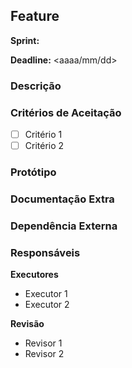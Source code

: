 ## Feature
<!-- adicione o nome da feature -->
<!-- preferencialmente especifique a sprint e a deadline -->
**Sprint:** 

**Deadline:** <aaaa/mm/dd>
### Descrição
<!-- Descrição geral da funcionalidade -->

### Critérios de Aceitação
<!-- Definir condições obrigatórias para aceitar a feature -->
- [ ] Critério 1
- [ ] Critério 2

### Protótipo
<!-- Imagens do protótipo caso existam, senão comentar essa seção -->

### Documentação Extra
<!-- PDFs, docx, bpm, fluxos e outros, se existirem, senão comentar essa seção -->

### Dependência Externa
<!-- caso a feature dependa de alguma outra feature, ou de alguma atua- -->
<!-- lização no banco de dados, ou de um bugfix, descreva aqui -->
<!-- link para a dependência externa (ex: issue <link>) -->

### Responsáveis
<!-- definir quem vai fazer a issue e quem vai revisar o merge request -->

**Executores**
- Executor 1
- Executor 2

**Revisão**
- Revisor 1
- Revisor 2
